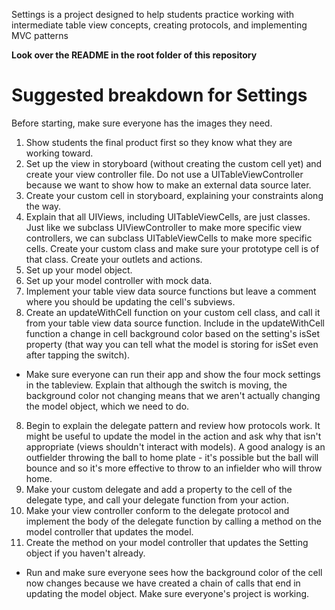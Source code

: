 Settings is a project designed to help students practice working with intermediate table view concepts, creating protocols, and implementing MVC patterns

**Look over the README in the root folder of this repository**

# Suggested breakdown for Settings

Before starting, make sure everyone has the images they need.

1. Show students the final product first so they know what they are working toward.
1. Set up the view in storyboard (without creating the custom cell yet) and create your view controller file. Do not use a UITableViewController because we want to show how to make an external data source later.
2. Create your custom cell in storyboard, explaining your constraints along the way.
3. Explain that all UIViews, including UITableViewCells, are just classes. Just like we subclass UIViewController to make more specific view controllers, we can subclass UITableViewCells to make more specific cells. Create your custom class and make sure your prototype cell is of that class. Create your outlets and actions.
4. Set up your model object.
5. Set up your model controller with mock data.
6. Implement your table view data source functions but leave a comment where you should be updating the cell's subviews.
7. Create an updateWithCell function on your custom cell class, and call it from your table view data source function. Include in the updateWithCell function a change in cell background color based on the setting's isSet property (that way you can tell what the model is storing for isSet even after tapping the switch).
  * Make sure everyone can run their app and show the four mock settings in the tableview. Explain that although the switch is moving, the background color not changing means that we aren't actually changing the model object, which we need to do.
8. Begin to explain the delegate pattern and review how protocols work. It might be useful to update the model in the action and ask why that isn't appropriate (views shouldn't interact with models). A good analogy is an outfielder throwing the ball to home plate - it's possible but the ball will bounce and so it's more effective to throw to an infielder who will throw home.
9. Make your custom delegate and add a property to the cell of the delegate type, and call your delegate function from your action.
10. Make your view controller conform to the delegate protocol and implement the body of the delegate function by calling a method on the model controller that updates the model.
11. Create the method on your model controller that updates the Setting object if you haven't already.
  * Run and make sure everyone sees how the background color of the cell now changes because we have created a chain of calls that end in updating the model object. Make sure everyone's project is working.
